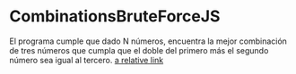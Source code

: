 # CombinationsBruteForceJS
El programa cumple que dado N números, encuentra la mejor combinación de tres números que cumpla que el doble del primero más el segundo número sea igual al tercero.
[a relative link](index.html)

